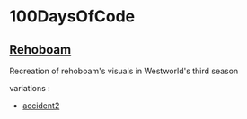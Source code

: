# 100DaysOfCode

## [Rehoboam](https://inkaru.github.io/100DaysOfCode/rehoboam/)

Recreation of rehoboam's visuals in Westworld's third season

variations : 
- [accident2](https://inkaru.github.io/100DaysOfCode/rehoboam/wip-accidents/)